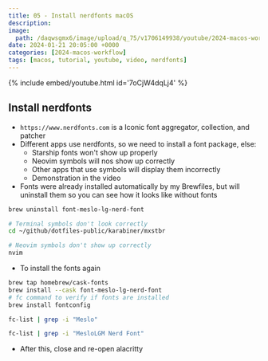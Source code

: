 ```yaml
---
title: 05 - Install nerdfonts macOS
description:
image:
  path: /daqwsgmx6/image/upload/q_75/v1706149938/youtube/2024-macos-workflow/05-nerdfonts.avif
date: 2024-01-21 20:05:00 +0000
categories: [2024-macos-workflow]
tags: [macos, tutorial, youtube, video, nerdfonts]
---
```


{% include embed/youtube.html id='7oCjW4dqLj4' %}

## Install nerdfonts

- `https://www.nerdfonts.com` is a Iconic font aggregator, collection,
  and patcher
- Different apps use nerdfonts, so we need to install a font package, else:
  - Starship fonts won't show up properly
  - Neovim symbols will nos show up correctly
  - Other apps that use symbols will display them incorrectly
  - Demonstration in the video
- Fonts were already installed automatically by my Brewfiles, but will
  uninstall them so you can see how it looks like without fonts

```bash
brew uninstall font-meslo-lg-nerd-font
```

```bash
# Terminal symbols don't look correctly
cd ~/github/dotfiles-public/karabiner/mxstbr

# Neovim symbols don't show up correctly
nvim
```

- To install the fonts again

```bash
brew tap homebrew/cask-fonts
brew install --cask font-meslo-lg-nerd-font
# fc command to verify if fonts are installed
brew install fontconfig
```

```bash
fc-list | grep -i "Meslo"
```

```bash
fc-list | grep -i "MesloLGM Nerd Font"
```

- After this, close and re-open alacritty
